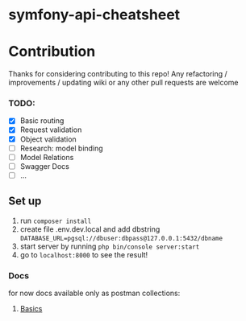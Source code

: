 # symfony-api-cheatsheet

# Contribution
Thanks for considering contributing to this repo! Any refactoring / improvements / updating wiki or any other pull requests are welcome

### TODO:
- [x] Basic routing
- [x] Request validation
- [x] Object validation
- [ ] Research: model binding
- [ ] Model Relations
- [ ] Swagger Docs
- [ ] ...

## Set up
1. run `composer install`
2. create file .env.dev.local and add dbstring `DATABASE_URL=pgsql://dbuser:dbpass@127.0.0.1:5432/dbname`
3. start server by running `php bin/console server:start`
4. go to `localhost:8000` to see the result!

### Docs
for now docs available only as postman collections:
1. [Basics](https://raw.githubusercontent.com/mxss/symfony-api-cheatsheet/master/resources/docs/postman/Basics.postman_collection.json)
